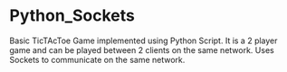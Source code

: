 # Python_Sockets
Basic TicTAcToe Game implemented using Python Script.
It is a 2 player game and can be played between 2 clients on the same network.
Uses Sockets to communicate on the same network.
